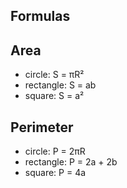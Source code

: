 ## Formulas
## Area
- circle: S = πR²
- rectangle: S = ab
- square: S = a²

## Perimeter
- circle: P = 2πR
- rectangle: P = 2a + 2b
- square: P = 4a
